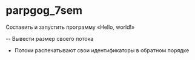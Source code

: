 # parpgog_7sem
Составить и запустить программу «Hello, world!»

-- Вывести размер своего потока

* Потоки распечатывают свои идентификаторы в обратном порядке
